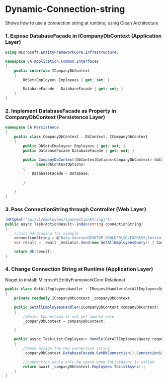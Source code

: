 # Dynamic-Connection-string
Shows how to use a connection string at runtime, using Clean Architecture

### 1. Expose DatabaseFacade in ICompanyDbContext (Application Layer)
```cs 
using Microsoft.EntityFrameworkCore.Infrastructure;

namespace CA.Application.Common.Interfaces
{
    public interface ICompanyDbContext
    {
        DbSet<Employee> Employees { get; set; }

        DatabaseFacade   DatabaseFacade { get; set; }
    }
}
```

### 2. Implement DatabaseFacade as Property in CompanyDbContext (Persistence Layer)
```cs 
namespace CA.Persistence
{
    public class CompanyDbContext : DbContext, ICompanyDbContext
    {
        public DbSet<Employee> Employees { get; set; }
        public DatabaseFacade DatabaseFacade { get; set; }

        public CompanyDbContext(DbContextOptions<CompanyDbContext> dbContextOptions)
            : base(dbContextOptions)
        {
            DatabaseFacade = Database;
            
        }

    }
}
```

### 3. Pass ConnectionString through Controller (Web Layer)
```cs 
[HttpGet("api/v1/employees/{connectionString}")]
public async Task<ActionResult> Index(string connectionString)
{
    //Just hardcoding for example
    connectionString = @"Data Source=DESKTOP-S0OLDPR\SQLEXPRESS;Initial Catalog=VidlyDB;Integrated Security=True";
    var result =  await _mediator.Send(new GetAllEmployeesQuery() { ConnectionString = connectionString });

    return Ok(result);
}
```

### 4. Change Connection String at Runtime (Application Layer)

Nuget to install: Microsoft.EntityFrameworkCore.Relational

```cs 
public class GetAllEmployeesHandler : IRequestHandler<GetAllEmployeesQuery, List<Employee>>
{
    private readonly ICompanyDbContext _companyDbContext;

    public GetAllEmployeesHandler(ICompanyDbContext companyDbContext)
    {
        //Note: Connection is not yet opened here
        _companyDbContext = companyDbContext;

    }

    public async Task<List<Employee>> Handle(GetAllEmployeesQuery request, CancellationToken cancellationToken)
    {
        //Here assign the new connection string
        _companyDbContext.DatabaseFacade.GetDbConnection().ConnectionString = request.ConnectionString;

        //Connection would only be opend when ToListAsync is called
        return await _companyDbContext.Employees.ToListAsync();
    }
}
```
